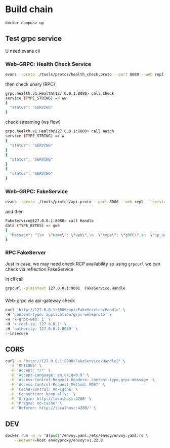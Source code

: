 # Build chain

```bash
docker-compose up
```

## Test grpc service

U need evans cli

### Web-GRPC:  Health Check Service

```bash
evans --proto ./tools/protos/health_check.proto --port 8080 --web repl --package grpc.health.v1 --service Health
```

then check unary (RPC)

```bash
grpc.health.v1.Health@127.0.0.1:8080> call Check 
service (TYPE_STRING) => ww
{
  "status": "SERVING"
}
```

check streaming (ws flow)
```bash
grpc.health.v1.Health@127.0.0.1:8080> call Watch
service (TYPE_STRING) => w
{
  "status": "SERVING"
}
{
  "status": "SERVING"
}
{
  "status": "SERVING"
}
```

### Web-GRPC: FakeService

```bash
evans --proto ./tools/protos/api.proto --port 8080 --web repl  --service FakeService
```

and then

```bash
FakeService@127.0.0.1:8080> call Handle
data (TYPE_BYTES) => qwe
{
  "Message": "{\n  \"name\": \"web\",\n  \"type\": \"gRPC\",\n  \"ip_addresses\": [\n    \"192.168.192.2\"\n  ],\n  \"start_time\": \"2023-06-28T14:31:18.515878\",\n  \"end_time\": \"2023-06-28T14:31:18.527275\",\n  \"duration\": \"11.395958ms\",\n  \"body\": \"Hello World\",\n  \"code\": 0\n}\n"
}

```

### RPC FakeServer

Just in case, we may need check RCP availability so using `grpcurl` we can check via reflection FakeService

in cli call

```bash
grpcurl -plaintext 127.0.0.1:9091  FakeService.Handle
```

### 
Web-grpc via api-gateway check

```bash
curl 'http://127.0.0.1:8080/api/FakeService/Handle' \
-H 'content-type: application/grpc-web+proto' \
-H 'x-grpc-web: 1' \
-H 'x-real-ip: 127.0.0.1' \
-H 'authority: 127.0.0.1:8080' \
--insecure
```


## CORS

```bash
curl -v 'http://127.0.0.1:8080/FakeService/Handle2' \
  -X 'OPTIONS' \
  -H 'Accept: */*' \
  -H 'Accept-Language: en,uk;q=0.9' \
  -H 'Access-Control-Request-Headers: content-type,grpc-message' \
  -H 'Access-Control-Request-Method: POST' \
  -H 'Cache-Control: no-cache' \
  -H 'Connection: keep-alive' \
  -H 'Origin: http://localhost:4200' \
  -H 'Pragma: no-cache' \
  -H 'Referer: http://localhost:4200/' \
```
## DEV

```bash
docker run -d -v "$(pwd)"/envoy.yaml:/etc/envoy/envoy.yaml:ro \
    --network=host envoyproxy/envoy:v1.22.0
```

